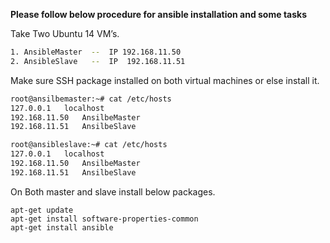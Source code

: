 
**Please follow below procedure for ansible installation and some tasks**


Take Two Ubuntu 14 VM’s.
```sh
1. AnsibleMaster  --  IP 192.168.11.50
2. AnsibleSlave   --  IP  192.168.11.51
```

Make sure SSH package installed on both virtual machines or else install it.

```sh
root@ansilbemaster:~# cat /etc/hosts
127.0.0.1	localhost
192.168.11.50	AnsilbeMaster
192.168.11.51	AnsilbeSlave

root@ansibleslave:~# cat /etc/hosts
127.0.0.1	localhost
192.168.11.50   AnsilbeMaster
192.168.11.51   AnsilbeSlave
```
On Both master and slave install below packages.

```
apt-get update
apt-get install software-properties-common
apt-get install ansible
```
